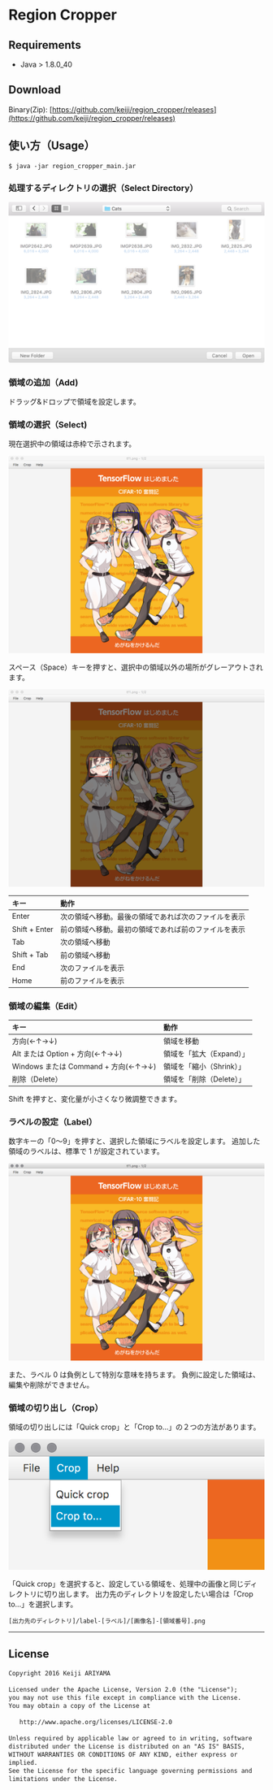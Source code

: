 # Region Cropper

## Requirements

 * Java > 1.8.0_40

## Download

 Binary(Zip): [https://github.com/keiji/region_cropper/releases](https://github.com/keiji/region_cropper/releases)

## 使い方（Usage）

    $ java -jar region_cropper_main.jar

### 処理するディレクトリの選択（Select Directory）

![Select Directory](images/select_directory.png)

### 領域の追加（Add)

ドラッグ&ドロップで領域を設定します。

### 領域の選択（Select)

現在選択中の領域は赤枠で示されます。

![Set Region](images/set_region.png)

スペース（Space）キーを押すと、選択中の領域以外の場所がグレーアウトされます。

![Set Region](images/focus_region.png)

| キー | 動作 |
|:-----------|:------------|
| Enter | 次の領域へ移動。最後の領域であれば次のファイルを表示 |
| Shift + Enter | 前の領域へ移動。最初の領域であれば前のファイルを表示 |
| Tab | 次の領域へ移動 |
| Shift + Tab | 前の領域へ移動 |
| End | 次のファイルを表示 |
| Home | 前のファイルを表示 |

### 領域の編集（Edit）

| キー | 動作 |
|:-----------|:------------|
| 方向(←↑→↓) | 領域を移動 |
| Alt または Option + 方向(←↑→↓) | 領域を「拡大（Expand）」 |
| Windows または Command + 方向(←↑→↓) | 領域を「縮小（Shrink）」 |
| 削除（Delete） | 領域を「削除（Delete）」 |

Shift を押すと、変化量が小さくなり微調整できます。

### ラベルの設定（Label）

数字キーの「0〜9」を押すと、選択した領域にラベルを設定します。
追加した領域のラベルは、標準で 1 が設定されています。

![Set Region](images/set_label.png)

また、ラベル 0 は負例として特別な意味を持ちます。
負例に設定した領域は、編集や削除ができません。

### 領域の切り出し（Crop）

領域の切り出しには「Quick crop」と「Crop to...」の２つの方法があります。

![Set Region](images/menu_crop.png)

「Quick crop」を選択すると、設定している領域を、処理中の画像と同じディレクトリに切り出します。
出力先のディレクトリを設定したい場合は「Crop to...」を選択します。

    [出力先のディレクトリ]/label-[ラベル]/[画像名]-[領域番号].png


----

## License

    Copyright 2016 Keiji ARIYAMA

    Licensed under the Apache License, Version 2.0 (the "License");
    you may not use this file except in compliance with the License.
    You may obtain a copy of the License at

       http://www.apache.org/licenses/LICENSE-2.0

    Unless required by applicable law or agreed to in writing, software
    distributed under the License is distributed on an "AS IS" BASIS,
    WITHOUT WARRANTIES OR CONDITIONS OF ANY KIND, either express or implied.
    See the License for the specific language governing permissions and
    limitations under the License.
